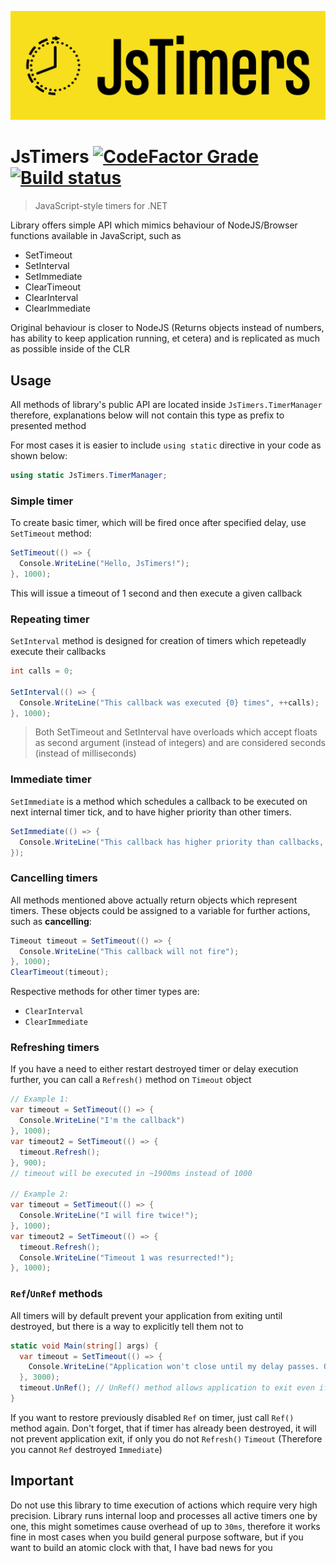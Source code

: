 ![Project logo][logo-local]

# JsTimers [![CodeFactor Grade](https://img.shields.io/codefactor/grade/github/2chevskii/jstimers/master)](https://www.codefactor.io/repository/github/2chevskii/jstimers) [![Build status](https://ci.appveyor.com/api/projects/status/sbvtwbsx4qlg0h5l/branch/master?svg=true)](https://ci.appveyor.com/project/2chevskii/jstimers/branch/master)

> JavaScript-style timers for .NET

Library offers simple API which mimics behaviour of NodeJS/Browser functions available in JavaScript, such as

- SetTimeout
- SetInterval
- SetImmediate
- ClearTimeout
- ClearInterval
- ClearImmediate

Original behaviour is closer to NodeJS (Returns objects instead of numbers, has ability to keep application running, et cetera) and is replicated as much as possible inside of the CLR

## Usage

All methods of library's public API are located inside `JsTimers.TimerManager` therefore, explanations below will not contain this type as prefix to presented method

For most cases it is easier to include `using static` directive in your code as shown below:

```cs
using static JsTimers.TimerManager;
```

### Simple timer

To create basic timer, which will be fired once after specified delay, use `SetTimeout` method:

```cs
SetTimeout(() => {
  Console.WriteLine("Hello, JsTimers!");
}, 1000);
```

This will issue a timeout of 1 second and then execute a given callback

### Repeating timer

`SetInterval` method is designed for creation of timers which repeteadly execute their callbacks

```cs
int calls = 0;

SetInterval(() => {
  Console.WriteLine("This callback was executed {0} times", ++calls);
}, 1000);
```

> Both SetTimeout and SetInterval have overloads which accept floats
> as second argument (instead of integers) and are considered seconds (instead of milliseconds)

### Immediate timer

`SetImmediate` is a method which schedules a callback to be executed on next internal timer tick, and to have higher priority than other timers.

```cs
SetImmediate(() => {
  Console.WriteLine("This callback has higher priority than callbacks, scheduled with SetTimeout or SetInterval");
});
```

### Cancelling timers

All methods mentioned above actually return objects which represent timers. These objects could be assigned to a variable for further actions, such as **cancelling**:

```cs
Timeout timeout = SetTimeout(() => {
  Console.WriteLine("This callback will not fire");
}, 1000);
ClearTimeout(timeout);
```

Respective methods for other timer types are:

- `ClearInterval`
- `ClearImmediate`

### Refreshing timers

If you have a need to either restart destroyed timer or delay execution further, you can call a `Refresh()` method on `Timeout` object

```cs
// Example 1:
var timeout = SetTimeout(() => {
  Console.WriteLine("I'm the callback")
}, 1000);
var timeout2 = SetTimeout(() => {
  timeout.Refresh();
}, 900);
// timeout will be executed in ~1900ms instead of 1000

// Example 2:
var timeout = SetTimeout(() => {
  Console.WriteLine("I will fire twice!");
}, 1000);
var timeout2 = SetTimeout(() => {
  timeout.Refresh();
  Console.WriteLine("Timeout 1 was resurrected!");
}, 1000);

```

### `Ref`/`UnRef` methods

All timers will by default prevent your application from exiting until destroyed, but there is a way to explicitly tell them not to

```cs
static void Main(string[] args) {
  var timeout = SetTimeout(() => {
    Console.WriteLine("Application won't close until my delay passes. Oh, wait...")
  }, 3000);
  timeout.UnRef(); // UnRef() method allows application to exit even if timer has not been destroyed yet
}
```

If you want to restore previously disabled `Ref` on timer, just call `Ref()` method again. Don't forget, that if timer has already been destroyed, it will not prevent application exit, if only you do not `Refresh()` `Timeout` (Therefore you cannot `Ref` destroyed `Immediate`)

## Important

Do not use this library to time execution of actions which require very high precision. Library runs internal loop and processes all active timers one by one, this might sometimes cause overhead of up to `30ms`, therefore it works fine in most cases when you build general purpose software, but if you want to build an atomic clock with that, I have bad news for you

[logo-local]: assets/graphics/rendered/logo.png
[icon-local]: assets/graphics/rendered/icon.png
